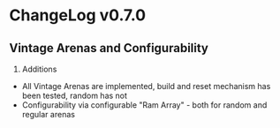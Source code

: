 # ChangeLog v0.7.0
**Vintage Arenas and Configurability**
---

1) Additions
* All Vintage Arenas are implemented, build and reset mechanism has been tested, random has not
* Configurability via configurable "Ram Array" - both for random and regular arenas